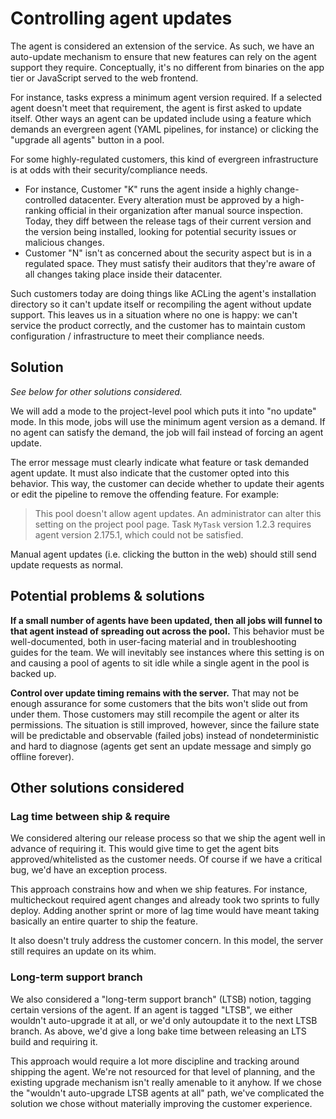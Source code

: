 # Controlling agent updates

The agent is considered an extension of the service.
As such, we have an auto-update mechanism to ensure that new features can rely on the agent support they require.
Conceptually, it's no different from binaries on the app tier or JavaScript served to the web frontend.

For instance, tasks express a minimum agent version required.
If a selected agent doesn't meet that requirement, the agent is first asked to update itself.
Other ways an agent can be updated include using a feature which demands an evergreen agent (YAML pipelines, for instance) or clicking the "upgrade all agents" button in a pool.

For some highly-regulated customers, this kind of evergreen infrastructure is at odds with their security/compliance needs.
- For instance, Customer "K" runs the agent inside a highly change-controlled datacenter.
Every alteration must be approved by a high-ranking official in their organization after manual source inspection.
Today, they diff between the release tags of their current version and the version being installed, looking for potential security issues or malicious changes.
- Customer "N" isn't as concerned about the security aspect but is in a regulated space.
They must satisfy their auditors that they're aware of all changes taking place inside their datacenter.

Such customers today are doing things like ACLing the agent's installation directory so it can't update itself or recompiling the agent without update support.
This leaves us in a situation where no one is happy:
we can't service the product correctly, and the customer has to maintain custom configuration / infrastructure to meet their compliance needs.

## Solution

_See below for other solutions considered._

We will add a mode to the project-level pool which puts it into "no update" mode.
In this mode, jobs will use the minimum agent version as a demand.
If no agent can satisfy the demand, the job will fail instead of forcing an agent update.

The error message must clearly indicate what feature or task demanded agent update.
It must also indicate that the customer opted into this behavior.
This way, the customer can decide whether to update their agents or edit the pipeline to remove the offending feature.
For example:
> This pool doesn't allow agent updates.
> An administrator can alter this setting on the project pool page.
> Task `MyTask` version 1.2.3 requires agent version 2.175.1, which could not be satisfied.

Manual agent updates (i.e. clicking the button in the web) should still send update requests as normal.

## Potential problems & solutions

**If a small number of agents have been updated, then all jobs will funnel to that agent instead of spreading out across the pool.**
This behavior must be well-documented, both in user-facing material and in troubleshooting guides for the team.
We will inevitably see instances where this setting is on and causing a pool of agents to sit idle while a single agent in the pool is backed up.

**Control over update timing remains with the server.**
That may not be enough assurance for some customers that the bits won't slide out from under them.
Those customers may still recompile the agent or alter its permissions.
The situation is still improved, however, since the failure state will be predictable and observable (failed jobs) instead of nondeterministic and hard to diagnose (agents get sent an update message and simply go offline forever).

## Other solutions considered

### Lag time between ship & require
We considered altering our release process so that we ship the agent well in advance of requiring it.
This would give time to get the agent bits approved/whitelisted as the customer needs.
Of course if we have a critical bug, we'd have an exception process.

This approach constrains how and when we ship features.
For instance, multicheckout required agent changes and already took two sprints to fully deploy.
Adding another sprint or more of lag time would have meant taking basically an entire quarter to ship the feature.

It also doesn't truly address the customer concern.
In this model, the server still requires an update on its whim.

### Long-term support branch
We also considered a "long-term support branch" (LTSB) notion, tagging certain versions of the agent.
If an agent is tagged "LTSB", we either wouldn't auto-upgrade it at all, or we'd only autoupdate it to the next LTSB branch.
As above, we'd give a long bake time between releasing an LTS build and requiring it.

This approach would require a lot more discipline and tracking around shipping the agent.
We're not resourced for that level of planning, and the existing upgrade mechanism isn't really amenable to it anyhow.
If we chose the "wouldn't auto-upgrade LTSB agents at all" path, we've complicated the solution we chose without materially improving the customer experience.
